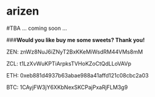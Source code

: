 # arizen

#TBA ... coming soon ... 


###**Would you like buy me some sweets? Thank you!**

ZEN: znWz8NuJ6iZNyT2BxKKeMiWsdRM44VMs8mM

ZCL: t1LzXvWuKPTiArpksTVHoKZoCtQdLLoVAVp

ETH: 0xeb881d4937b63abae988a41affd121c08cbc2a03

BTC: 1CAyjFW3jY6XKbNexSKCPajPxaRjFLM3g9